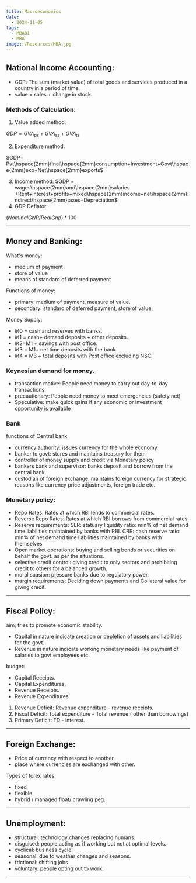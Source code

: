 ```yaml
---
title: Macroeconomics
date:
  - 2024-11-05
tags:
  - MBA01
  - MBA
image: /Resources/MBA.jpg
---
```

## National Income Accounting:

- GDP: The sum (market value) of total goods and services produced in a country in a period of time.
- value = sales + change in stock.

### Methods of Calculation:

1. Value added method:

$GDP= GVA_{ps}+GVA_{ss}+GVA_{ts}$

2. Expenditure method:

$GDP= Pvt\hspace{2mm}final\hspace{2mm}consumption+Investment+Govt\hspace{2mm}exp+Net\hspace{2mm}exports$

3. Income method:
$GDP = wages\hspace{2mm}and\hspace{2mm}salaries +Rent+interest+profits+mixed\hspace{2mm}income+net\hspace{2mm}indirect\hspace{2mm}taxes+Depreciation$
4. GDP Deflator:

$(Nominal GNP/Real Gnp)*100$

---
## Money and Banking:

What's money:
- medium of payment
- store of value
- means of standard of deferred payment

Functions of money:
- primary: medium of payment, measure of value.
- secondary: standard of deferred payment, store of value.


Money Supply:

- $M0$ = cash and reserves with banks.
- $M1$ = cash+ demand deposits + other deposits.
- $M2$=M1 + savings with post office.
- $M3$ = M1+ net time deposits with the bank.
- $M4$ = M3 + total deposits with Post office excluding NSC.

### Keynesian demand for money.
- transaction motive: People need money to carry out day-to-day transactions.
- precautionary: People need money to meet emergencies (safety net)
- Speculative: make quick gains if any economic or investment opportunity is available

### Bank
functions of Central bank
 - currency authority: issues currency for the whole economy.
 - banker to govt: stores and maintains treasury for them
 - controller of money supply and credit via Monetary policy
 - bankers bank and supervisor: banks deposit and borrow from the central bank.
 - custodian of foreign exchange: maintains foreign currency for strategic reasons like currency price adjustments, foreign trade etc.

### Monetary policy:
- Repo Rates: Rates at which RBI lends to commercial rates.
- Reverse Repo Rates: Rates at which RBI borrows from commercial rates.
- Reserve requirements:
	SLR: statuary liquidity ratio: min% of net demand time liabilities maintained by banks with RBI.
	CRR: cash reserve ratio:  min% of net demand time liabilities maintained by banks with themselves
- Open market operations: buying and selling bonds or securities on behalf the govt. as per the situations.
- selective credit control: giving credit to only sectors and prohibiting credit to others for a balanced growth.
- moral suasion: pressure banks due to regulatory power.
- margin requirements: Deciding down payments and Collateral value for giving credit.

---
## Fiscal Policy:

aim; tries to promote economic stability.

- Capital in nature indicate creation or depletion of assets and liabilities for the govt.
- Revenue in nature indicate working monetary needs like payment of salaries to govt employees etc.

budget:
- Capital Receipts.
- Capital Expenditures.
- Revenue Receipts.
- Revenue Expenditures.

1. Revenue Deficit: Revenue expenditure - revenue receipts.
2. Fiscal Deficit: Total expenditure - Total revenue.( other than borrowings)
3. Primary Deficit: FD - interest.

---

## Foreign Exchange:
 - Price of currency with respect to another.
 - place where currencies are exchanged with other.

Types of forex rates:
 - fixed
 - flexible
 - hybrid / managed float/ crawling peg.

---
## Unemployment:

- structural: technology changes replacing humans.
- disguised: people acting as if working but not at optimal levels.
- cyclical: business cycle.
- seasonal: due to weather changes and seasons.
- frictional: shifting jobs
- voluntary: people opting out to work.

---
